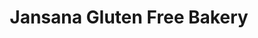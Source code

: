 ---
title: "Jansana Gluten Free Bakery"
url: /santa-perpetua-de-mogoda/jansana-gluten-free-bakery/
shop: panadería
---